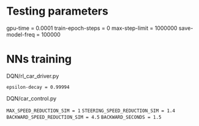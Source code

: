 # Testing parameters
gpu-time = 0.0001
train-epoch-steps = 0
max-step-limit = 1000000
save-model-freq = 100000

# NNs training 
DQN/rl_car_driver.py

`epsilon-decay = 0.99994`

DQN/car_control.py

`MAX_SPEED_REDUCTION_SIM = 1`
`STEERING_SPEED_REDUCTION_SIM = 1.4`
`BACKWARD_SPEED_REDUCTION_SIM = 4.5`
`BACKWARD_SECONDS = 1.5`
